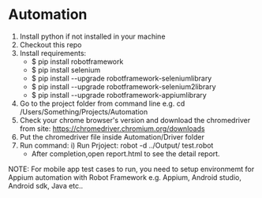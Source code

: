 # Automation
1. Install python if not installed in your machine
2. Checkout this repo
3. Install requirements: 
	  - $ pip install robotframework
	  - $ pip install selenium
	  - $ pip install --upgrade robotframework-seleniumlibrary
	  - $ pip install --upgrade robotframework-selenium2library
	  - $ pip install --upgrade robotframework-appiumlibrary
4. Go to the project folder from command line e.g. cd /Users/Something/Projects/Automation
5. Check your chrome browser's version and download the chromedriver from site: https://chromedriver.chromium.org/downloads
6. Put the chromedriver file inside Automation/Driver folder
7. Run command:
    i) Run Prjoject: robot -d ../Output/ test.robot 
      - After completion,open report.html to see the detail report.
      
NOTE: For mobile app test cases to run, you need to setup environmemt for Appium automation with Robot Framework e.g. Appium, Android studio, Android sdk, Java etc..
